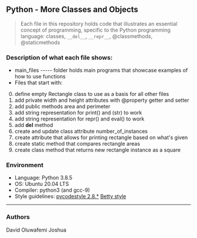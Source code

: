 ## Python - More Classes and Objects
> Each file in this repository holds code that illustrates an essential concept of programming,
> specific to the Python programming language:
> classes, ```__del__```, ```__repr__```, @classmethods, @staticmethods

### Description of what each file shows:
* main_files ----- folder holds main programs that showcase examples of how to use functions
* Files that start with:
0. define empty Rectangle class to use as a basis for all other files
1. add private width and height attributes with @property getter and setter
2. add public methods area and perimeter
3. add string representation for print() and (str) to work
4. add string representation for repr() and eval() to work
5. add __del__ method
6. create and update class attribute number_of_instances
7. create attribute that allows for printing rectangle based on what's given
8. create static method that compares rectangle areas
9. create class method that returns new rectangle instance as a square

### Environment

- Language: Python 3.8.5
- OS: Ubuntu 20.04 LTS
- Compiler: python3 (and gcc-9)
- Style guidelines: [pycodestyle 2.8.\*](https://pypi.org/project/pycodestyle/) [Betty style](https://github.com/holbertonschool/Betty/wiki)

---

### Authors

David Oluwafemi Joshua
